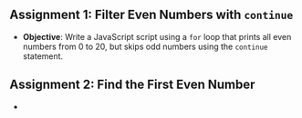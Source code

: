 ## Assignment 1: Filter Even Numbers with `continue`
- **Objective**: Write a JavaScript script using a `for` loop that prints all even numbers from 0 to 20, but skips odd numbers using the `continue` statement.

## Assignment 2: Find the First Even Number
- 